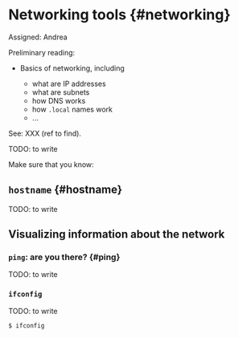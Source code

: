 # Networking tools {#networking}

Assigned: Andrea

<div class='requirements' markdown="1">

Preliminary reading:

- Basics of networking, including

    - what are IP addresses
    - what are subnets
    - how DNS works
    - how `.local` names work
    - ...

See: XXX (ref to find).

</div>


TODO: to write

Make sure that you know:



## `hostname` {#hostname}

TODO: to write


## Visualizing information about the network

### `ping`: are you there? {#ping}

TODO: to write

### `ifconfig`

TODO: to write

    $ ifconfig
